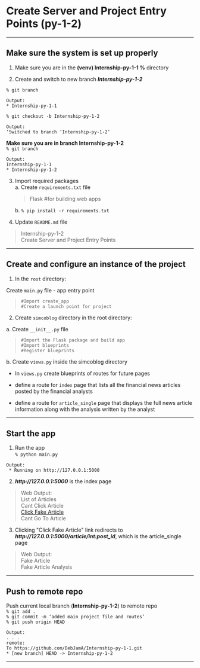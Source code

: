 # Create Server and Project Entry Points (py-1-2)  
  
---  
  
## Make sure the system is set up properly  
  
1. Make sure you are in the **(venv) Internship-py-1-1 %** directory  
  
2. Create and switch to new branch ***Internship-py-1-2***  
  
`% git branch`  
```
Output:  
* Internship-py-1-1  
```  
  
`% git checkout -b Internship-py-1-2`  
```
Output:  
‘Switched to branch ‘Internship-py-1-2’  
```  
  
**Make sure you are in branch Internship-py-1-2**  
`% git branch`  
```
Output:  
Internship-py-1-1  
* Internship-py-1-2  
 ```  
  
3. Import required packages  
    a. Create `requirements.txt` file  
      > Flask #for building web apps  
  
    b. `% pip install -r requirements.txt`  
  
4. Update `README.md` file  
> Internship-py-1-2  
Create Server and Project Entry Points  
  
___  
  
## Create and configure an instance of the project  
  
1. In the `root` directory:  
  
Create `main.py` file - app entry point  
> `#Import create_app`  
> `#Create a launch point for project`  
  
2. Create `simcoblog` directory in the root directory:  
  
a. Create `__init__.py` file  
> `#Import the Flask package and build app`  
> `#Import blueprints`  
> `#Register blueprints`  
  
b. Create `views.py` inside the simcoblog directory  

- In `views.py` create blueprints of routes for future pages  
  
- define a route for `index` page that lists all the financial news articles posted by the financial analysts  
  
- define a route for `article_single` page that displays the full news article information along with the analysis written by the analyst  
  
___  
  

## Start the app  

1. Run the app  
`% python main.py`  
```
Output:  
 * Running on http://127.0.0.1:5000  
```  
  
2. ***http://<area>127.0.0.1:5000*** is the index page
> Web Output:  
> List of Articles  
> Cant Click Article  
[Click Fake Article](http://127.0.0.1:5000/article)  
Cant Go To Article  
  
3. Clicking "Click Fake Article" link redirects to ***http://<area>127.0.0.1:5000/article/int:post_id***, which is the article_single page
> Web Output:  
> Fake Article  
> Fake Article Analysis  
  
___  
  

## Push to remote repo  
  
Push current local branch (**Internship-py-1-2**) to remote repo  
`% git add .`  
`% git commit -m ‘added main project file and routes’`  
`% git push origin HEAD`  
```
Output:  
. . .  
remote:  
To https://github.com/DebJamA/Internship-py-1-1.git  
* [new branch] HEAD -> Internship-py-1-2    
```  
  
---  
  
